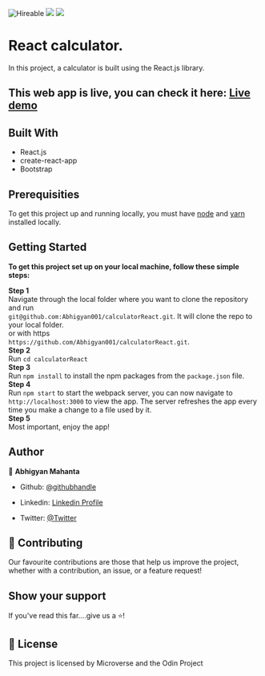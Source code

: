 ![Hireable](https://img.shields.io/badge/Hireable-yes-success) ![](https://img.shields.io/badge/Mobile--responsive-yes-green) ![](https://img.shields.io/badge/-Microverse%20projects-blueviolet)

# React calculator.

In this project, a calculator is built using the React.js library.

## This web app is live, you can check it here: [Live demo](https://reactcalculatormicroverse.herokuapp.com/)


## Built With

- React.js
- create-react-app
- Bootstrap

## Prerequisities

To get this project up and running locally, you must have [node](https://nodejs.org/en/)  and [yarn](https://yarnpkg.com/) installed locally.

## Getting Started

**To get this project set up on your local machine, follow these simple steps:**

**Step 1**<br>
Navigate through the local folder where you want to clone the repository and run<br>
`git@github.com:Abhigyan001/calculatorReact.git`. It will clone the repo to your local folder.<br>
or with https<br>
`https://github.com/Abhigyan001/calculatorReact.git`.<br>
**Step 2**<br>
Run `cd calculatorReact`<br>
**Step 3**<br>
Run `npm install` to install the npm packages from the `package.json` file.<br>
**Step 4**<br>
Run `npm start` to start the webpack server, you can now navigate to `http://localhost:3000` to view the app. The server refreshes the app every time you make a change to a file used by it.<br>
**Step 5**<br>
Most important, enjoy the app!<br>

## Author

👤 **Abhigyan Mahanta**
​

- Github: [@githubhandle](https://github.com/Abhigyan001)
   
- Linkedin: [Linkedin Profile](https://www.linkedin.com/in/abhigyan001/)

- Twitter: [@Twitter](https://twitter.com/abhigyan_001)

## 🤝 Contributing

Our favourite contributions are those that help us improve the project, whether with a contribution, an issue, or a feature request!

## Show your support

If you've read this far....give us a ⭐️!

## 📝 License

This project is licensed by Microverse and the Odin Project
